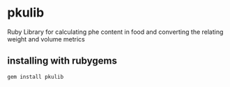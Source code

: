 # pkulib
Ruby Library for calculating phe content in food and converting the relating weight and volume metrics

## installing with rubygems
<code>gem install pkulib</code>
